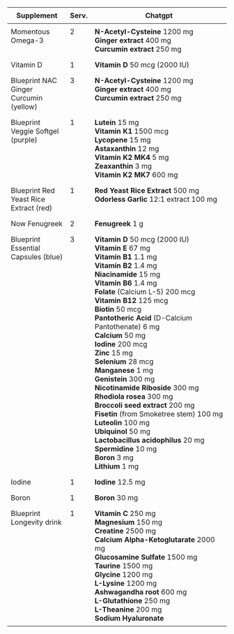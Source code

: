 <style>
        table {
            width: 100%;
            table-layout: fixed;
        }
        td, th {
            vertical-align: top !important;
            word-wrap: break-word;
            padding: 8px;
        }
        /* Set width for first column */
        th:nth-child(1), td:nth-child(1) {
            width: 120px;  /* Approximately 20 characters in most fonts */
        /* Set width for second column */
        th:nth-child(2), td:nth-child(2) {
            width: 40px;  /* Changed from 120px to 40px */
        }
    </style>
    
| **Supplement** | **Serv.** | **Chatgpt** |
|---|---|---|
| Momentous Omega-3 | 2 | **N-Acetyl-Cysteine** 1200 mg<br>**Ginger extract** 400 mg<br>**Curcumin extract** 250 mg |
| Vitamin D | 1 | **Vitamin D** 50 mcg (2000 IU) |
| Blueprint NAC Ginger Curcumin (yellow) | 3 | **N-Acetyl-Cysteine** 1200 mg<br>**Ginger extract** 400 mg<br>**Curcumin extract** 250 mg |
| Blueprint Veggie Softgel (purple) | 1 | **Lutein** 15 mg<br>**Vitamin K1** 1500 mcg<br>**Lycopene** 15 mg<br>**Astaxanthin** 12 mg<br>**Vitamin K2 MK4** 5 mg<br>**Zeaxanthin** 3 mg<br>**Vitamin K2 MK7** 600 mg |
| Blueprint Red Yeast Rice Extract (red) | 1 | **Red Yeast Rice Extract** 500 mg<br>**Odorless Garlic** 12:1 extract 100 mg |
| Now Fenugreek | 2 | **Fenugreek** 1 g |
| Blueprint Essential Capsules (blue) | 3 | **Vitamin D** 50 mcg (2000 IU)<br>**Vitamin E** 67 mg<br>**Vitamin B1** 1.1 mg<br>**Vitamin B2** 1.4 mg<br>**Niacinamide** 15 mg<br>**Vitamin B6** 1.4 mg<br>**Folate** (Calcium L-5) 200 mcg<br>**Vitamin B12** 125 mcg<br>**Biotin** 50 mcg<br>**Pantotheric Acid** (D-Calcium Pantothenate) 6 mg<br>**Calcium** 50 mg<br>**Iodine** 200 mcg<br>**Zinc** 15 mg<br>**Selenium** 28 mcg<br>**Manganese** 1 mg<br>**Genistein** 300 mg<br>**Nicotinamide Riboside** 300 mg<br>**Rhodiola rosea** 300 mg<br>**Broccoli seed extract** 200 mg<br>**Fisetin** (from Smoketree stem) 100 mg<br>**Luteolin** 100 mg<br>**Ubiquinol** 50 mg<br>**Lactobacillus acidophilus** 20 mg<br>**Spermidine** 10 mg<br>**Boron** 3 mg<br>**Lithium** 1 mg |
| Iodine | 1 | **Iodine** 12.5 mg |
| Boron | 1 | **Boron** 30 mg |
| Blueprint Longevity drink | 1 | **Vitamin C** 250 mg<br>**Magnesium** 150 mg<br>**Creatine** 2500 mg<br>**Calcium Alpha-Ketoglutarate** 2000 mg<br>**Glucosamine Sulfate** 1500 mg<br>**Taurine** 1500 mg<br>**Glycine** 1200 mg<br>**L-Lysine** 1200 mg<br>**Ashwagandha root** 600 mg<br>**L-Glutathione** 250 mg<br>**L-Theanine** 200 mg<br>**Sodium Hyaluronate** |
